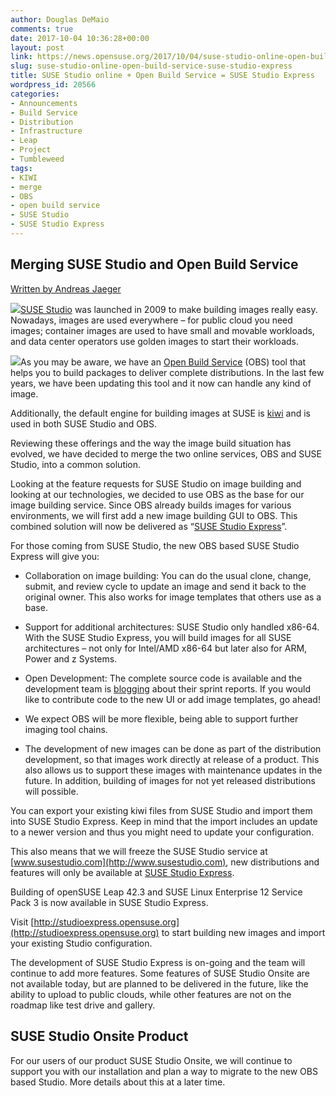 ```yaml
---
author: Douglas DeMaio
comments: true
date: 2017-10-04 10:36:28+00:00
layout: post
link: https://news.opensuse.org/2017/10/04/suse-studio-online-open-build-service-suse-studio-express/
slug: suse-studio-online-open-build-service-suse-studio-express
title: SUSE Studio online + Open Build Service = SUSE Studio Express
wordpress_id: 20566
categories:
- Announcements
- Build Service
- Distribution
- Infrastructure
- Leap
- Project
- Tumbleweed
tags:
- KIWI
- merge
- OBS
- open build service
- SUSE Studio
- SUSE Studio Express
---
```


## Merging SUSE Studio and Open Build Service


[Written by Andreas Jaeger](https://www.suse.com/communities/blog/suse-studio-online-open-build-service-suse-studio-express/)

![](https://www.suse.com/communities/blog/files/2017/09/dister-mechanic.png)[SUSE Studio](https://susestudio.com/) was launched in 2009 to make building images really easy. Nowadays, images are used everywhere – for public cloud you need images; container images are used to have small and movable workloads, and data center operators use golden images to start their workloads.

![](https://www.suse.com/communities/blog/files/2017/09/obs-logo.png)As you may be aware, we have an [Open Build Service](https://build.opensuse.org/) (OBS) tool that helps you to build packages to deliver complete distributions. In the last few years, we have been updating this tool and it now can handle any kind of image.

Additionally, the default engine for building images at SUSE is [kiwi](https://opensuse.github.io/kiwi/) and is used in both SUSE Studio and OBS.

Reviewing these offerings and the way the image build situation has evolved, we have decided to merge the two online services, OBS and SUSE Studio, into a common solution.

Looking at the feature requests for SUSE Studio on image building and looking at our technologies, we decided to use OBS as the base for our image building service. Since OBS already builds images for various environments, we will first add a new image building GUI to OBS. This combined solution will now be delivered as “[SUSE Studio Express](https://studioexpress.opensuse.org/)”.

<!-- more -->For those coming from SUSE Studio, the new OBS based SUSE Studio Express will give you:



 	
  * Collaboration on image building: You can do the usual clone, change, submit, and review cycle to update an image and send it back to the original owner. This also works for image templates that others use as a base.

 	
  * Support for additional architectures: SUSE Studio only handled x86-64. With the SUSE Studio Express, you will build images for all SUSE architectures – not only for Intel/AMD x86-64 but later also for ARM, Power and z Systems.

 	
  * Open Development: The complete source code is available and the development team is [blogging](http://openbuildservice.org/blog/) about their sprint reports. If you would like to contribute code to the new UI or add image templates, go ahead!

 	
  * We expect OBS will be more flexible, being able to support further imaging tool chains.

 	
  * The development of new images can be done as part of the distribution development, so that images work directly at release of a product. This also allows us to support these images with maintenance updates in the future. In addition, building of images for not yet released distributions will possible.


You can export your existing kiwi files from SUSE Studio and import them into SUSE Studio Express. Keep in mind that the import includes an update to a newer version and thus you might need to update your configuration.

This also means that we will freeze the SUSE Studio service at [www.susestudio.com](http://www.susestudio.com), new distributions and features will only be available at [SUSE Studio Express](http://studioexpress.opensuse.org).

Building of openSUSE Leap 42.3 and SUSE Linux Enterprise 12 Service Pack 3 is now available in SUSE Studio Express.

Visit [http://studioexpress.opensuse.org](http://studioexpress.opensuse.org) to start building new images and import your existing Studio configuration.

The development of SUSE Studio Express is on-going and the team will continue to add more features. Some features of SUSE Studio Onsite are not available today, but are planned to be delivered in the future, like the ability to upload to public clouds, while other features are not on the roadmap like test drive and gallery.


## SUSE Studio Onsite Product


For our users of our product SUSE Studio Onsite, we will continue to support you with our installation and plan a way to migrate to the new OBS based Studio. More details about this at a later time.
